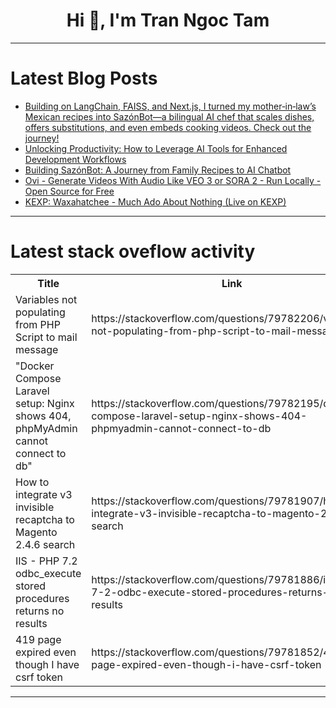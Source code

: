 <h1 align="center">Hi 👋, I'm Tran Ngoc Tam</h1>

---

# Latest Blog Posts 
<!-- BLOG-POST-LIST:START -->
- [Building on LangChain, FAISS, and Next.js, I turned my mother‑in‑law’s Mexican recipes into SazónBot—a bilingual AI chef that scales dishes, offers substitutions, and even embeds cooking videos. Check out the journey!](https://dev.to/yosolita1978/building-on-langchain-faiss-and-nextjs-i-turned-my-mother-in-laws-mexican-recipes-into-pmg)
- [Unlocking Productivity: How to Leverage AI Tools for Enhanced Development Workflows](https://dev.to/mikeover/unlocking-productivity-how-to-leverage-ai-tools-for-enhanced-development-workflows-4ng2)
- [Building SazónBot: A Journey from Family Recipes to AI Chatbot](https://dev.to/yosolita1978/building-sazonbot-a-journey-from-family-recipes-to-ai-chatbot-3096)
- [Ovi - Generate Videos With Audio Like VEO 3 or SORA 2 - Run Locally - Open Source for Free](https://dev.to/furkangozukara/ovi-generate-videos-with-audio-like-veo-3-or-sora-2-run-locally-open-source-for-free-564)
- [KEXP: Waxahatchee - Much Ado About Nothing &lpar;Live on KEXP&rpar;](https://dev.to/music_youtube/kexp-waxahatchee-much-ado-about-nothing-live-on-kexp-54fe)
<!-- BLOG-POST-LIST:END -->

---

# Latest stack oveflow activity
<table>
  <tr><th>Title</th><th>Link</th></tr>
  <!-- STACKOVERFLOW:START --><tr><td>Variables not populating from PHP Script to mail message</td><td>https://stackoverflow.com/questions/79782206/variables-not-populating-from-php-script-to-mail-message</td></tr><tr><td>&quot;Docker Compose Laravel setup: Nginx shows 404, phpMyAdmin cannot connect to db&quot;</td><td>https://stackoverflow.com/questions/79782195/docker-compose-laravel-setup-nginx-shows-404-phpmyadmin-cannot-connect-to-db</td></tr><tr><td>How to integrate v3 invisible recaptcha to Magento 2.4.6 search</td><td>https://stackoverflow.com/questions/79781907/how-to-integrate-v3-invisible-recaptcha-to-magento-2-4-6-search</td></tr><tr><td>IIS - PHP 7.2 odbc_execute stored procedures returns no results</td><td>https://stackoverflow.com/questions/79781886/iis-php-7-2-odbc-execute-stored-procedures-returns-no-results</td></tr><tr><td>419 page expired even though I have csrf token</td><td>https://stackoverflow.com/questions/79781852/419-page-expired-even-though-i-have-csrf-token</td></tr><!-- STACKOVERFLOW:END -->
</table>

---


